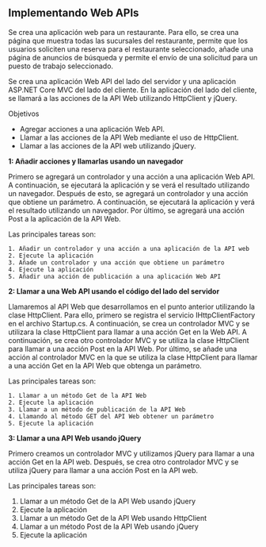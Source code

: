## Implementando Web APIs

Se crea una aplicación web para un restaurante. Para ello, se crea una página que muestra todas las sucursales del restaurante, 
permite que los usuarios soliciten una reserva para el restaurante seleccionado, añade una página de anuncios de búsqueda y 
permite el envío de una solicitud para un puesto de trabajo seleccionado.

Se crea una aplicación Web API del lado del servidor y una aplicación ASP.NET Core MVC del lado del cliente. En la aplicación del lado del 
cliente, se llamará a las acciones de la API Web utilizando HttpClient y jQuery.

Objetivos

- Agregar acciones a una aplicación Web API.
- Llamar a las acciones de la API Web mediante el uso de HttpClient.
- Llamar a las acciones de la API web utilizando jQuery.


**1: Añadir acciones y llamarlas usando un navegador**

Primero se agregará un controlador y una acción a una aplicación Web API. A continuación, se ejecutará la aplicación y se verá el resultado 
utilizando un navegador. Después de esto, se agregará un controlador y una acción que obtiene un parámetro. A continuación, 
se ejecutará la aplicación y verá el resultado utilizando un navegador. Por último, se agregará una acción Post a la aplicación de la API Web.

Las principales tareas son:

	1. Añadir un controlador y una acción a una aplicación de la API web
	2. Ejecute la aplicación
	3. Añade un controlador y una acción que obtiene un parámetro
	4. Ejecute la aplicación
	5. Añadir una acción de publicación a una aplicación Web API


**2: Llamar a una Web API usando el código del lado del servidor**

Llamaremos al API Web que desarrollamos en el punto anterior utilizando la clase HttpClient. 
Para ello, primero se registra el servicio IHttpClientFactory en el archivo Startup.cs. A continuación, se crea un controlador MVC y 
se utilizara la clase HttpClient para llamar a una acción Get en la Web API. A continuación, se crea otro controlador MVC y se utiliza la clase 
HttpClient para llamar a una acción Post en la API Web. Por último, se añade una acción al controlador MVC en la que se utiliza la clase HttpClient 
para llamar a una acción Get en la API Web que obtenga un parámetro.

Las principales tareas son:

	1. Llamar a un método Get de la API Web
	2. Ejecute la aplicación
	3. Llamar a un método de publicación de la API Web
	4. Llamando al método GET del API Web obtener un parámetro
	5. Ejecute la aplicación


**3: Llamar a una API Web usando jQuery**


Primero creamos un controlador MVC y utilizamos jQuery para llamar a una acción Get en la API web. Después, se crea otro controlador MVC y
se utiliza jQuery para llamar a una acción Post en la API web. 

Las principales tareas son:

1. Llamar a un método Get de la API Web usando jQuery
2. Ejecute la aplicación
3. Llamar a un método Get de la API Web usando HttpClient
4. Llamar a un método Post de la API Web usando jQuery
5. Ejecute la aplicación
